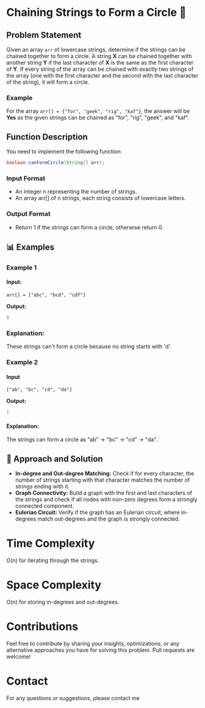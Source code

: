 # Chaining Strings to Form a Circle 🔗

## Problem Statement

Given an array `arr` of lowercase strings, determine if the strings can be chained together to form a circle. A string **X** can be chained together with another string **Y** if the last character of **X** is the same as the first character of **Y**. If every string of the array can be chained with exactly two strings of the array (one with the first character and the second with the last character of the string), it will form a circle.

### Example

For the array `arr[] = {"for", "geek", "rig", "kaf"}`, the answer will be **Yes** as the given strings can be chained as "for", "rig", "geek", and "kaf".

## Function Description

You need to implement the following function:

```java
boolean canFormCircle(String[] arr);
```

### **Input Format**

- An integer n representing the number of strings.
- An array arr[] of n strings, each string consists of lowercase letters.

### **Output Format**

- Return 1 if the strings can form a circle, otherwise return 0.

## 📊 Examples

### Example 1

#### Input:

```
arr[] = ["abc", "bcd", "cdf"]

```

**Output:**

```java
0
```

### Explanation:

These strings can't form a circle because no string starts with 'd'.

### Example 2

#### Input

```
["ab", "bc", "cd", "da"]

```

**Output:**

```java
1
```

#### Explanation:

The strings can form a circle as "ab" -> "bc" -> "cd" -> "da".

## 🧠 Approach and Solution

- **In-degree and Out-degree Matching:** Check if for every character, the number of strings starting with that character matches the number of strings ending with it.
- **Graph Connectivity:** Build a graph with the first and last characters of the strings and check if all nodes with non-zero degrees form a strongly connected component.
- **Eulerian Circuit:** Verify if the graph has an Eulerian circuit, where in-degrees match out-degrees and the graph is strongly connected.

# Time Complexity

O(n) for iterating through the strings.

# Space Complexity

O(n) for storing in-degrees and out-degrees.

# Contributions

Feel free to contribute by sharing your insights, optimizations, or any alternative approaches you have for solving this problem. Pull requests are welcome!

# Contact

For any questions or suggestions, please contact me
